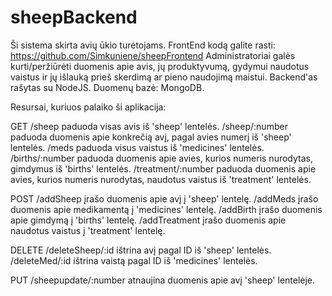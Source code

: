 # sheepBackend
Ši sistema skirta avių ūkio turėtojams. FrontEnd kodą galite rasti: https://github.com/Simkuniene/sheepFrontend
Administratoriai galės kurti/peržiūrėti duomenis apie avis, jų produktyvumą, gydymui naudotus vaistus ir jų išlauką prieš skerdimą ar pieno naudojimą maistui.
Backend'as rašytas su NodeJS.
Duomenų bazė: MongoDB.

Resursai, kuriuos palaiko ši aplikacija:

GET
/sheep paduoda visas avis iš 'sheep' lentelės.
/sheep/:number paduoda duomenis apie konkrečią avį, pagal avies numerį iš 'sheep' lentelės.
/meds paduoda visus vaistus iš 'medicines' lentelės.
/births/:number paduoda duomenis apie avies, kurios numeris nurodytas, gimdymus iš 'births' lentelės.
/treatment/:number paduoda duomenis apie avies, kurios numeris nurodytas, naudotus vaistus iš 'treatment' lentelės.


POST 
/addSheep įrašo duomenis apie avį į 'sheep' lentelę.
/addMeds įrašo duomenis apie medikamentą į 'medicines' lentelę.
/addBirth įrašo duomenis apie gimdymą į 'births' lentelę.
/addTreatment įrašo duomenis apie naudotus vaistus į 'treatment' lentelę.

DELETE
/deleteSheep/:id ištrina avį pagal ID iš 'sheep' lentelės.
/deleteMed/:id ištrina vaistą pagal ID iš 'medicines' lentelės.

PUT
/sheepupdate/:number atnaujina duomenis apie avį 'sheep' lentelėje.
